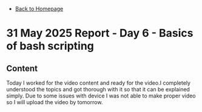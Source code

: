 - [Back to Homepage](/README.md)

# 31 May 2025 Report - Day 6 - Basics of bash scripting

## Content

Today I worked for the video content and ready for the video.I completely understood the topics and got thorough with it so that it can be explained simply. Due to some issues with device I was not able to make proper video so I will upload the video by tomorrow.
